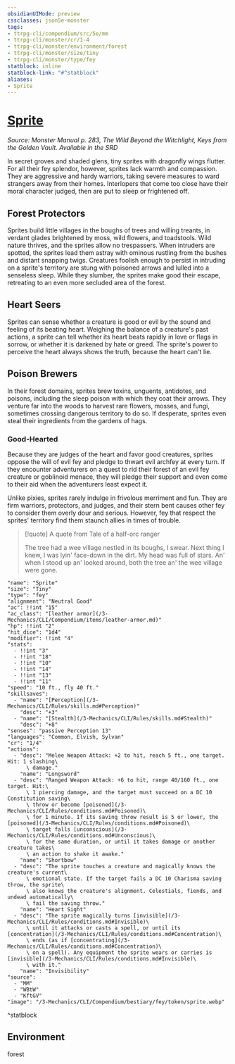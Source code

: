 ```yaml
---
obsidianUIMode: preview
cssclasses: json5e-monster
tags:
- ttrpg-cli/compendium/src/5e/mm
- ttrpg-cli/monster/cr/1-4
- ttrpg-cli/monster/environment/forest
- ttrpg-cli/monster/size/tiny
- ttrpg-cli/monster/type/fey
statblock: inline
statblock-link: "#^statblock"
aliases:
- Sprite
---
```

# [Sprite](3-Mechanics\CLI\Compendium\bestiary\fey/sprite.md)
*Source: Monster Manual p. 283, The Wild Beyond the Witchlight, Keys from the Golden Vault. Available in the <span title='Systems Reference Document (5.1)'>SRD</span>*  

In secret groves and shaded glens, tiny sprites with dragonfly wings flutter. For all their fey splendor, however, sprites lack warmth and compassion. They are aggressive and hardy warriors, taking severe measures to ward strangers away from their homes. Interlopers that come too close have their moral character judged, then are put to sleep or frightened off.

## Forest Protectors

Sprites build little villages in the boughs of trees and willing treants, in verdant glades brightened by moss, wild flowers, and toadstools. Wild nature thrives, and the sprites allow no trespassers. When intruders are spotted, the sprites lead them astray with ominous rustling from the bushes and distant snapping twigs. Creatures foolish enough to persist in intruding on a sprite's territory are stung with poisoned arrows and lulled into a senseless sleep. While they slumber, the sprites make good their escape, retreating to an even more secluded area of the forest.

## Heart Seers

Sprites can sense whether a creature is good or evil by the sound and feeling of its beating heart. Weighing the balance of a creature's past actions, a sprite can tell whether its heart beats rapidly in love or flags in sorrow, or whether it is darkened by hate or greed. The sprite's power to perceive the heart always shows the truth, because the heart can't lie.

## Poison Brewers

In their forest domains, sprites brew toxins, unguents, antidotes, and poisons, including the sleep poison with which they coat their arrows. They venture far into the woods to harvest rare flowers, mosses, and fungi, sometimes crossing dangerous territory to do so. If desperate, sprites even steal their ingredients from the gardens of hags.

### Good-Hearted

Because they are judges of the heart and favor good creatures, sprites oppose the will of evil fey and pledge to thwart evil archfey at every turn. If they encounter adventurers on a quest to rid their forest of an evil fey creature or goblinoid menace, they will pledge their support and even come to their aid when the adventurers least expect it.

Unlike pixies, sprites rarely indulge in frivolous merriment and fun. They are firm warriors, protectors, and judges, and their stern bent causes other fey to consider them overly dour and serious. However, fey that respect the sprites' territory find them staunch allies in times of trouble.

> [!quote] A quote from Tale of a half-orc ranger  
> 
> The tree had a wee village nestled in its boughs, I swear. Next thing I knew, I was lyin' face-down in the dirt. My head was full of stars. An' when I stood up an' looked around, both the tree an' the wee village were gone.


```statblock
"name": "Sprite"
"size": "Tiny"
"type": "fey"
"alignment": "Neutral Good"
"ac": !!int "15"
"ac_class": "[leather armor](/3-Mechanics/CLI/Compendium/items/leather-armor.md)"
"hp": !!int "2"
"hit_dice": "1d4"
"modifier": !!int "4"
"stats":
  - !!int "3"
  - !!int "18"
  - !!int "10"
  - !!int "14"
  - !!int "13"
  - !!int "11"
"speed": "10 ft., fly 40 ft."
"skillsaves":
  - "name": "[Perception](/3-Mechanics/CLI/Rules/skills.md#Perception)"
    "desc": "+3"
  - "name": "[Stealth](/3-Mechanics/CLI/Rules/skills.md#Stealth)"
    "desc": "+8"
"senses": "passive Perception 13"
"languages": "Common, Elvish, Sylvan"
"cr": "1/4"
"actions":
  - "desc": "Melee Weapon Attack: +2 to hit, reach 5 ft., one target. Hit: 1 slashing\
      \ damage."
    "name": "Longsword"
  - "desc": "Ranged Weapon Attack: +6 to hit, range 40/160 ft., one target. Hit:\
      \ 1 piercing damage, and the target must succeed on a DC 10 Constitution saving\
      \ throw or become [poisoned](/3-Mechanics/CLI/Rules/conditions.md#Poisoned)\
      \ for 1 minute. If its saving throw result is 5 or lower, the [poisoned](/3-Mechanics/CLI/Rules/conditions.md#Poisoned)\
      \ target falls [unconscious](/3-Mechanics/CLI/Rules/conditions.md#Unconscious)\
      \ for the same duration, or until it takes damage or another creature takes\
      \ an action to shake it awake."
    "name": "Shortbow"
  - "desc": "The sprite touches a creature and magically knows the creature's current\
      \ emotional state. If the target fails a DC 10 Charisma saving throw, the sprite\
      \ also knows the creature's alignment. Celestials, fiends, and undead automatically\
      \ fail the saving throw."
    "name": "Heart Sight"
  - "desc": "The sprite magically turns [invisible](/3-Mechanics/CLI/Rules/conditions.md#Invisible)\
      \ until it attacks or casts a spell, or until its [concentration](/3-Mechanics/CLI/Rules/conditions.md#Concentration)\
      \ ends (as if [concentrating](/3-Mechanics/CLI/Rules/conditions.md#Concentration)\
      \ on a spell). Any equipment the sprite wears or carries is [invisible](/3-Mechanics/CLI/Rules/conditions.md#Invisible)\
      \ with it."
    "name": "Invisibility"
"source":
  - "MM"
  - "WBtW"
  - "KftGV"
"image": "/3-Mechanics/CLI/Compendium/bestiary/fey/token/sprite.webp"
```
^statblock

## Environment

forest